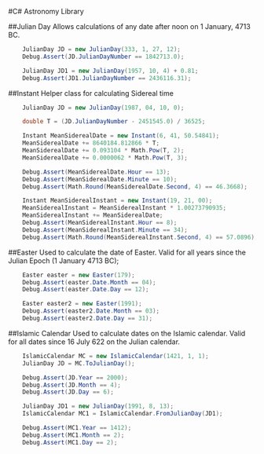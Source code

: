 ﻿#C# Astronomy Library

##Julian Day
Allows calculations of any date after noon on 1 January, 4713 BC.

```csharp
    JulianDay JD = new JulianDay(333, 1, 27, 12);
    Debug.Assert(JD.JulianDayNumber == 1842713.0);

    JulianDay JD1 = new JulianDay(1957, 10, 4) + 0.81;
    Debug.Assert(JD1.JulianDayNumber == 2436116.31);
```

##Instant
Helper class for calculating Sidereal time

```csharp
	JulianDay JD = new JulianDay(1987, 04, 10, 0);

    double T = (JD.JulianDayNumber - 2451545.0) / 36525;

    Instant MeanSiderealDate = new Instant(6, 41, 50.54841);
    MeanSiderealDate += 8640184.812866 * T;
    MeanSiderealDate += 0.093104 * Math.Pow(T, 2);
    MeanSiderealDate += 0.0000062 * Math.Pow(T, 3);

    Debug.Assert(MeanSiderealDate.Hour == 13);
    Debug.Assert(MeanSiderealDate.Minute == 10);
    Debug.Assert(Math.Round(MeanSiderealDate.Second, 4) == 46.3668);

    Instant MeanSiderealInstant = new Instant(19, 21, 00);
    MeanSiderealInstant = MeanSiderealInstant * 1.00273790935;
    MeanSiderealInstant += MeanSiderealDate;
    Debug.Assert(MeanSiderealInstant.Hour == 8);
    Debug.Assert(MeanSiderealInstant.Minute == 34);
    Debug.Assert(Math.Round(MeanSiderealInstant.Second, 4) == 57.0896);
```

##Easter
Used to calculate the date of Easter.
Valid for all years since the Julian Epoch (1 January 4713 BC);

```csharp
    Easter easter = new Easter(179);
    Debug.Assert(easter.Date.Month == 04);
    Debug.Assert(easter.Date.Day == 12);

    Easter easter2 = new Easter(1991);
    Debug.Assert(easter2.Date.Month == 03);
    Debug.Assert(easter2.Date.Day == 31);
```

##Islamic Calendar
Used to calculate dates on the Islamic calendar.
Valid for all dates since 16 July 622 on the Julian calendar.
```csharp
    IslamicCalendar MC = new IslamicCalendar(1421, 1, 1);
    JulianDay JD = MC.ToJulianDay();

    Debug.Assert(JD.Year == 2000);
    Debug.Assert(JD.Month == 4);
    Debug.Assert(JD.Day == 6);

    JulianDay JD1 = new JulianDay(1991, 8, 13);
    IslamicCalendar MC1 = IslamicCalendar.FromJulianDay(JD1);

    Debug.Assert(MC1.Year == 1412);
    Debug.Assert(MC1.Month == 2);
    Debug.Assert(MC1.Day == 2);
```
